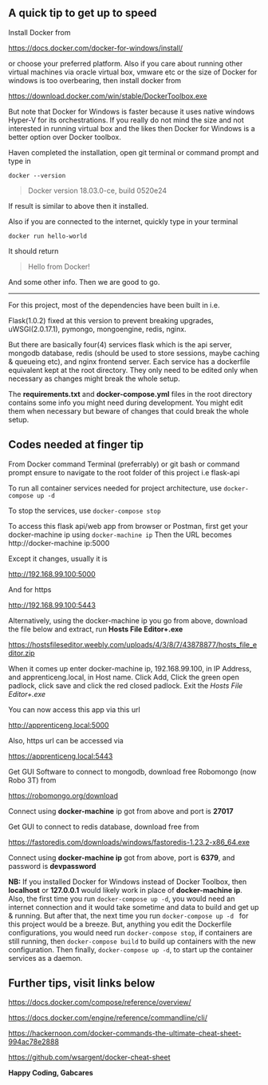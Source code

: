 A quick tip to get up to speed
---

Install Docker from 

https://docs.docker.com/docker-for-windows/install/ 

or choose your preferred platform.
Also if you care about running other virtual machines via oracle virtual box, vmware etc or the size of Docker for windows is too overbearing, then install docker from 

https://download.docker.com/win/stable/DockerToolbox.exe 

But note that Docker for Windows is faster because it uses native windows Hyper-V for its orchestrations.
If you really do not mind the size and not interested in running virtual box and the likes then Docker for Windows is a better option over Docker toolbox.

Haven completed the installation, 
open git terminal or command prompt and type in

`docker --version`
> Docker version 18.03.0-ce, build 0520e24

If result is similar to above then it installed.

Also if you are connected to the internet, quickly type in your terminal

`docker run hello-world`

It should return 
>Hello from Docker!

And some other info. Then we are good to go.

---
For this project, most of the dependencies have been built in i.e. 

Flask(1.0.2) fixed at this version to prevent breaking upgrades,
uWSGI(2.0.17.1),
pymongo,
mongoengine,
redis, 
nginx.

But there are basically four(4) services flask which is the api server, mongodb database, redis (should be used to store sessions, maybe caching & queueing etc), and nginx frontend server. Each service has a dockerfile equivalent kept at the root directory. They only need to be edited only when necessary as changes might break the whole setup.

The **requirements.txt** and **docker-compose.yml** files in the root directory contains some info you might need during development. You might edit them when necessary but beware of changes that could break the whole setup.

Codes needed at finger tip
---
  From Docker command Terminal (preferrably) or git bash or command prompt ensure to navigate to the root folder of this project i.e flask-api 
  
  To run all container services needed for project architecture, use
  `docker-compose up -d` 
  
  To stop the services, use `docker-compose stop`
  
  To access this flask api/web app from browser or Postman, first get your docker-machine ip using
  `docker-machine ip`
  Then the URL becomes http://docker-machine ip:5000
  
  Except it changes, usually it is 
  
  http://192.168.99.100:5000
  
  And for https
  
  http://192.168.99.100:5443
  
  Alternatively, 
  using the docker-machine ip you go from above, download the file below and extract, run **Hosts File Editor+.exe**
  
  https://hostsfileseditor.weebly.com/uploads/4/3/8/7/43878877/hosts_file_editor.zip
  
  When it comes up enter docker-machine ip, 192.168.99.100, in IP Address, and 
  apprenticeng.local, in Host name. Click Add, Click the green open padlock, click save and click the red closed padlock. Exit the _Hosts File Editor+.exe_ 
  
  You can now access this app via this url
  
  http://apprenticeng.local:5000
  
  Also, https url can be accessed via
  
  https://apprenticeng.local:5443
  
  Get GUI Software to connect to mongodb, download free Robomongo (now Robo 3T) from
  
  https://robomongo.org/download
  
  Connect using **docker-machine** ip got from above and port is **27017**
  
  Get GUI to connect to redis database, download free from
  
  https://fastoredis.com/downloads/windows/fastoredis-1.23.2-x86_64.exe
  
  Connect using **docker-machine ip** got from above, port is **6379**, and password is **devpassword**
  
  **NB:**
  If you installed Docker for Windows instead of Docker Toolbox, then **localhost** or **127.0.0.1** would likely work in place of **docker-machine ip**. 
  Also, the first time you run `docker-compose up -d`, you would need an internet connection and it would take sometime and data to build and get up & running. But after that, the next time you run `docker-compose up -d ` for this project would be a breeze. But, anything you edit the Dockerfile configurations, you would need run `docker-compose stop`, if containers are still running, then `docker-compose build` to build up containers with the new configuration. Then finally, `docker-compose up -d`, to start up the container services as a daemon.
   
  Further tips, visit links below
  ---
  https://docs.docker.com/compose/reference/overview/
  
  https://docs.docker.com/engine/reference/commandline/cli/
  
  https://hackernoon.com/docker-commands-the-ultimate-cheat-sheet-994ac78e2888
  
  https://github.com/wsargent/docker-cheat-sheet
  
  
  **Happy Coding, Gabcares**
  